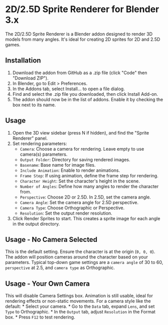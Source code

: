# 2D/2.5D Sprite Renderer for Blender 3.x

The 2D/2.5D Sprite Renderer is a Blender addon designed to render 3D models from many angles. It's ideal for creating 2D sprites for 2D and 2.5D games.

## Installation
1. Download the addon from GitHub as a .zip file (click "Code" then "Download ZIP").
2. In Blender, go to Edit > Preferences.
3. In the Addons tab, select Install... to open a file dialog.
4. Find and select the .zip file you downloaded, then click Install Add-on.
5. The addon should now be in the list of addons. Enable it by checking the box next to its name.

## Usage
1. Open the 3D view sidebar (press N if hidden), and find the "Sprite Renderer" panel.
2. Set rendering parameters:
    * `Camera`: Choose a camera for rendering. Leave empty to use camera(s) parameters.
    * `Output Folder`: Directory for saving rendered images.
    * `Basename`: Base name for image files.
    * `Include Animation`: Enable to render animations.
    * `Frame Step`: If using animation, define the frame step for rendering.
    * `Character Height`: Set the character's height in the scene.
    * `Number of Angles`: Define how many angles to render the character from.
    * `Perspective`: Choose 2D or 2.5D. In 2.5D, set the camera angle.
    * `Camera Angle`: Set the camera angle for 2.5D perspective.
    * `Camera Type`: Choose Orthographic or Perspective.
    * `Resolution`: Set the output render resolution.
3. Click Render Sprites to start. This creates a sprite image for each angle in the output directory.

## Usage - No Camera Selected
This is the default setting. Ensure the character is at the origin (`0, 0, 0`). The addon will position cameras around the character based on your parameters. Typical top-down game settings are a `camera angle` of 30 to 60, `perspective` at 2.5, and `camera type` as Orthographic.

## Usage - Your Own Camera
This will disable Camera Settings box. Animation is still usable, ideal for rendering effects or non-static movements. For a camera style like the default:
    * Select your camera.
    * Go to the `Data` tab, expand `Lens`, and set `Type` to Orthographic.
    * In the `Output` tab, adjust `Resolution` in the Format box.
    * Press `F12` to test rendering.
